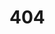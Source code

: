 <!DOCTYPE html>
<html>
<head>
	<title>Tech Drug 404</title>
</head>
<body>
	<h1>404</h1>
</body>
</html>